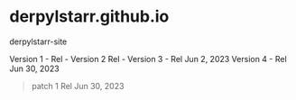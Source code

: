 # derpylstarr.github.io
derpylstarr-site

Version 1 - Rel - 
Version 2 Rel - 
Version 3 - Rel Jun 2, 2023
Version 4 - Rel Jun 30, 2023
> patch 1 Rel Jun 30, 2023
